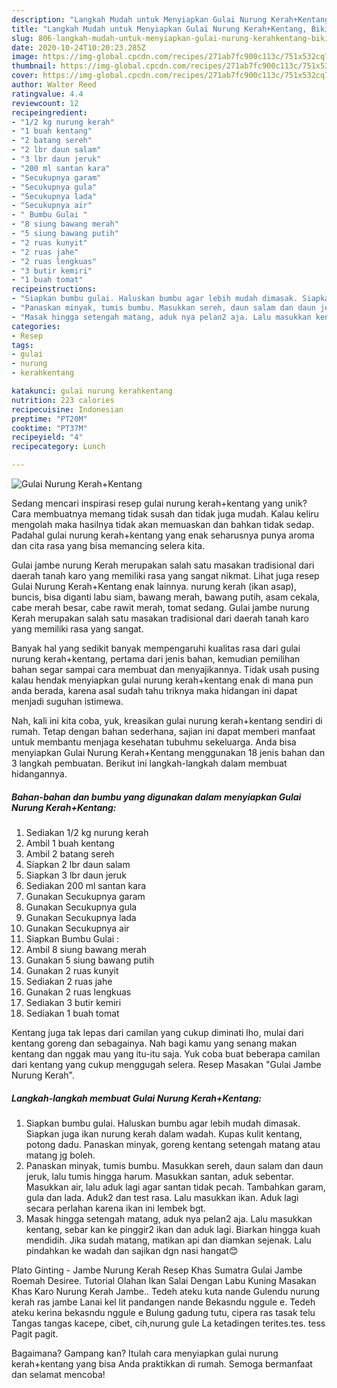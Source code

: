 ```yaml
---
description: "Langkah Mudah untuk Menyiapkan Gulai Nurung Kerah+Kentang, Bikin Ngiler"
title: "Langkah Mudah untuk Menyiapkan Gulai Nurung Kerah+Kentang, Bikin Ngiler"
slug: 806-langkah-mudah-untuk-menyiapkan-gulai-nurung-kerahkentang-bikin-ngiler
date: 2020-10-24T10:20:23.285Z
image: https://img-global.cpcdn.com/recipes/271ab7fc900c113c/751x532cq70/gulai-nurung-kerahkentang-foto-resep-utama.jpg
thumbnail: https://img-global.cpcdn.com/recipes/271ab7fc900c113c/751x532cq70/gulai-nurung-kerahkentang-foto-resep-utama.jpg
cover: https://img-global.cpcdn.com/recipes/271ab7fc900c113c/751x532cq70/gulai-nurung-kerahkentang-foto-resep-utama.jpg
author: Walter Reed
ratingvalue: 4.4
reviewcount: 12
recipeingredient:
- "1/2 kg nurung kerah"
- "1 buah kentang"
- "2 batang sereh"
- "2 lbr daun salam"
- "3 lbr daun jeruk"
- "200 ml santan kara"
- "Secukupnya garam"
- "Secukupnya gula"
- "Secukupnya lada"
- "Secukupnya air"
- " Bumbu Gulai "
- "8 siung bawang merah"
- "5 siung bawang putih"
- "2 ruas kunyit"
- "2 ruas jahe"
- "2 ruas lengkuas"
- "3 butir kemiri"
- "1 buah tomat"
recipeinstructions:
- "Siapkan bumbu gulai. Haluskan bumbu agar lebih mudah dimasak. Siapkan juga ikan nurung kerah dalam wadah. Kupas kulit kentang, potong dadu. Panaskan minyak, goreng kentang setengah matang atau matang jg boleh."
- "Panaskan minyak, tumis bumbu. Masukkan sereh, daun salam dan daun jeruk, lalu tumis hingga harum. Masukkan santan, aduk sebentar. Masukkan air, lalu aduk lagi agar santan tidak pecah. Tambahkan garam, gula dan lada. Aduk2 dan test rasa. Lalu masukkan ikan. Aduk lagi secara perlahan karena ikan ini lembek bgt."
- "Masak hingga setengah matang, aduk nya pelan2 aja. Lalu masukkan kentang, sebar kan ke pinggir2 ikan dan aduk lagi. Biarkan hingga kuah mendidih. Jika sudah matang, matikan api dan diamkan sejenak. Lalu pindahkan ke wadah dan sajikan dgn nasi hangat😊"
categories:
- Resep
tags:
- gulai
- nurung
- kerahkentang

katakunci: gulai nurung kerahkentang 
nutrition: 223 calories
recipecuisine: Indonesian
preptime: "PT20M"
cooktime: "PT37M"
recipeyield: "4"
recipecategory: Lunch

---
```



![Gulai Nurung Kerah+Kentang](https://img-global.cpcdn.com/recipes/271ab7fc900c113c/751x532cq70/gulai-nurung-kerahkentang-foto-resep-utama.jpg)

Sedang mencari inspirasi resep gulai nurung kerah+kentang yang unik? Cara membuatnya memang tidak susah dan tidak juga mudah. Kalau keliru mengolah maka hasilnya tidak akan memuaskan dan bahkan tidak sedap. Padahal gulai nurung kerah+kentang yang enak seharusnya punya aroma dan cita rasa yang bisa memancing selera kita.

Gulai jambe nurung Kerah merupakan salah satu masakan tradisional dari daerah tanah karo yang memiliki rasa yang sangat nikmat. Lihat juga resep Gulai Nurung Kerah+Kentang enak lainnya. nurung kerah (ikan asap), buncis, bisa diganti labu siam, bawang merah, bawang putih, asam cekala, cabe merah besar, cabe rawit merah, tomat sedang. Gulai jambe nurung Kerah merupakan salah satu masakan tradisional dari daerah tanah karo yang memiliki rasa yang sangat.

Banyak hal yang sedikit banyak mempengaruhi kualitas rasa dari gulai nurung kerah+kentang, pertama dari jenis bahan, kemudian pemilihan bahan segar sampai cara membuat dan menyajikannya. Tidak usah pusing kalau hendak menyiapkan gulai nurung kerah+kentang enak di mana pun anda berada, karena asal sudah tahu triknya maka hidangan ini dapat menjadi suguhan istimewa.


Nah, kali ini kita coba, yuk, kreasikan gulai nurung kerah+kentang sendiri di rumah. Tetap dengan bahan sederhana, sajian ini dapat memberi manfaat untuk membantu menjaga kesehatan tubuhmu sekeluarga. Anda bisa menyiapkan Gulai Nurung Kerah+Kentang menggunakan 18 jenis bahan dan 3 langkah pembuatan. Berikut ini langkah-langkah dalam membuat hidangannya.

<!--inarticleads1-->

##### Bahan-bahan dan bumbu yang digunakan dalam menyiapkan Gulai Nurung Kerah+Kentang:

1. Sediakan 1/2 kg nurung kerah
1. Ambil 1 buah kentang
1. Ambil 2 batang sereh
1. Siapkan 2 lbr daun salam
1. Siapkan 3 lbr daun jeruk
1. Sediakan 200 ml santan kara
1. Gunakan Secukupnya garam
1. Gunakan Secukupnya gula
1. Gunakan Secukupnya lada
1. Gunakan Secukupnya air
1. Siapkan  Bumbu Gulai :
1. Ambil 8 siung bawang merah
1. Gunakan 5 siung bawang putih
1. Gunakan 2 ruas kunyit
1. Sediakan 2 ruas jahe
1. Gunakan 2 ruas lengkuas
1. Sediakan 3 butir kemiri
1. Sediakan 1 buah tomat


Kentang juga tak lepas dari camilan yang cukup diminati lho, mulai dari kentang goreng dan sebagainya. Nah bagi kamu yang senang makan kentang dan nggak mau yang itu-itu saja. Yuk coba buat beberapa camilan dari kentang yang cukup menggugah selera. Resep Masakan &#34;Gulai Jambe Nurung Kerah&#34;. 

<!--inarticleads2-->

##### Langkah-langkah membuat Gulai Nurung Kerah+Kentang:

1. Siapkan bumbu gulai. Haluskan bumbu agar lebih mudah dimasak. Siapkan juga ikan nurung kerah dalam wadah. Kupas kulit kentang, potong dadu. Panaskan minyak, goreng kentang setengah matang atau matang jg boleh.
1. Panaskan minyak, tumis bumbu. Masukkan sereh, daun salam dan daun jeruk, lalu tumis hingga harum. Masukkan santan, aduk sebentar. Masukkan air, lalu aduk lagi agar santan tidak pecah. Tambahkan garam, gula dan lada. Aduk2 dan test rasa. Lalu masukkan ikan. Aduk lagi secara perlahan karena ikan ini lembek bgt.
1. Masak hingga setengah matang, aduk nya pelan2 aja. Lalu masukkan kentang, sebar kan ke pinggir2 ikan dan aduk lagi. Biarkan hingga kuah mendidih. Jika sudah matang, matikan api dan diamkan sejenak. Lalu pindahkan ke wadah dan sajikan dgn nasi hangat😊


Plato Ginting - Jambe Nurung Kerah Resep Khas Sumatra Gulai Jambe Roemah Desiree. Tutorial Olahan Ikan Salai Dengan Labu Kuning Masakan Khas Karo Nurung Kerah Jambe.. Tedeh ateku kuta nande Gulendu nurung kerah ras jambe Lanai kel lit pandangen nande Bekasndu nggule e. Tedeh ateku kerina bekasndu nggule e Bulung gadung tutu, cipera ras tasak telu Tangas tangas kacepe, cibet, cih,nurung gule La ketadingen terites.tes. tess Pagit pagit. 

Bagaimana? Gampang kan? Itulah cara menyiapkan gulai nurung kerah+kentang yang bisa Anda praktikkan di rumah. Semoga bermanfaat dan selamat mencoba!
